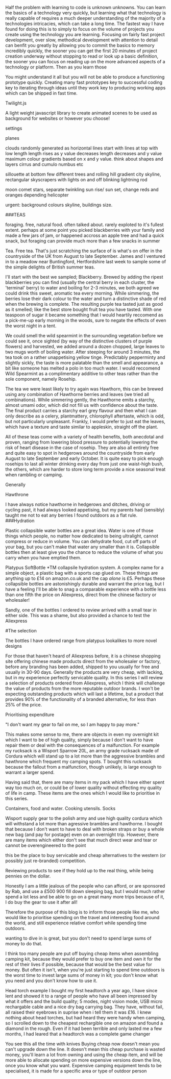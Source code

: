 Half the problem with learning to code is unknown unknowns.  You can learn the basics of a technology very quickly, but learning what that technology is really capable of requires a much deeper understanding of the majority of a technologies intricacies, which can take a long time.  The fastest way I have found for doing this is to simply to focus on the volume of projects you create using the technology you are learning.  Focusing on fairly fast project development, over slow, methodical development with attention to detail can benfit you greatly by allowing you to commit the basics to memory incredibly quickly, the sooner you can get the first 20 minutes of project creation underway without stopping to read or look up a basic definition, the sooner you can focus on reading up on the more advanced aspects of a technology or platform.  Then as you learn those


You might understand it all but you will not be able to produce a functioning prototype quickly.  Creating many fast prototypes key to successful coding
key to iterating through ideas until they work
key to producing working apps which can be shipped in fast time.



Twilight.js

A light weight javascript library to create animated scenes to be used as background for websites or however you choose!

settings

planes

clouds
	randomly generated as horizontal lines
	start with lines at top with low length
	length rises as y value decreases
	length decreases and y value maximum
	colour gradients based on x and y value.
	think about shapes and layers cirrus and cumulo numbus etc

sillouette at bottom
	few different trees and rolling hill gradient
	city skyline, rectangular skyscrapers with lights on and off
	blinking lightning rod

moon
comet
stars, separate twinkling
sun rise/ sun set, change reds and oranges depending
helicopter

urgent:
	background colours
	skyline, buildings
	size.




###TEAS

foraging. free, natural food. often talked about. rarely exploted to it's fullest extent.  perhaps at some point you picked blackberries with your family and made a few jars of jam, or happened accross an apple tree and had a quick snack, but foraging can provide much more than a few snacks in summer

Tea. Free tea. That's just scratching the surface of is what's on offer in the countryside of the UK from August to late September.  James and I ventured in to a meadow near Buntingford, Hertfordshire last week to sample some of the simple delights of British summer teas.


I'll start with the best we sampled; Blackberry.  Brewed by adding the ripest blackberries you can find (usually the central berry in each cluster, the 'terminal' berry) to water and boiling for 2-3 minutes, we both agreed we could drink this sweet, aromatic tea every morning.  While simmering, the berries lose their dark colour to the water and turn a distinctive shade of red when the brewing is complete.  The resulting purple tea tasted just as good as it smelled; like the best store bought fruit tea you have tasted.  With one teaspoon of sugar it became something that I would heartily reccomend as a pick-me-up early morning in the woods, sure to negate the effects of even the worst night in a tent.


We could smell the wild spearmint in the surrounding vegetation before we could see it, once sighted (by way of the distinctive clusters of purple flowers) and harvested, we added around a dozen chopped, large leaves to two mugs worth of boiling water.  After steeping for around 3 minutes, the tea took on a rather unappetising yellow tinge.  Predictably pepperminty and slightly sickly, the taste is more palatable than the smell and appearance, a bit like someone has melted a polo in too much water.  I would reccomend Wild Spearmint as a complimentary additive to other teas rather than the sole component, namely Rosehip.


The tea we were least likely to try again was Hawthorn, this can be brewed using any combination of Hawthorne berries and leaves (we tried all combinations).  While simmering gently, the Hawthorne emits a starchy, almost umami odor, which did not fill us with confidence about the taste.  The final product carries a starchy earl grey flavour and then what I can only describe as a celery, plantmattery, chlorophyll aftertaste, which is odd, but not particularly unpleasant. Frankly, I would prefer to just eat the leaves, which have a texture and taste similar to appleskin, straight off the plant.

All of these teas come with a variety of health benefits, both anecdotal and proven, ranging from lowering blood pressure to potentially lowering the risk of heart disease in the case of rosehip.  They are also all entirely free and quite easy to spot in hedgerows around the countryside from early August to late September and early October.  It is quite easy to pick enough rosehips to last all winter drinking every day from just one waist-high bush, the others, which are harder to store long term provide a nice seasonal treat when rambling or camping.





Generally

Hawthrone

I have always notice hawthorne in hedgerows and ditches, driving or cycling past, it had always looked appetising, but my parents had (sensibly) taught me not to eat any berries I found outdoors as a flat rule.  
###Hydration

Plastic collapsible water bottles are a great idea.  Water is one of those things which people, no matter how dedicated to being ultralight, cannot compress or reduce in volume.  You can dehydrate food, cut off parts of your bag, but you can't make that water any smaller than it is.  Collapsible bottles then at least give you the chance to reduce the volume of what you carry when you have emptied them.

Platypus SoftBottle *TM collapsile hydration system.  A complex name for a simple object, a plastic bag with a sports cap glued on.  These things are anything up to £14 on amazon.co.uk and the cap *alone* is £5.  Perhaps these collapsible bottles are astonishingly durable and warrant the price tag, but I have a feeling I'll be able to snag a comparable experience with a bottle less than one fifth the price on Aliexpress, direct from the chinese factory or wholesaler!

Sandly, one of the bottles I ordered to review arrived with a small tear in either side.  This was a shame, but also provided a chance to test the Aliexpress 

#The selection

The bottles I have ordered range from platypus lookalikes to more novel designs


For those that haven't heard of Aliexpress before, it is a chinese shopping site offering chinese made products direct from 
the wholesaler or factory, before any branding has been added, shipped to you usually for free and usually in 30-90 days.
Generally the products are very cheap, with lacking, but in my experience perfectly servicable quality.  In this series I 
will review a selection of products ordered from Aliexpress, which I think will challenge the value of products from the more
reputable outdoor brands.  I won't be expecting outstanding products which will last a lifetime, but a product that provides
90% of the functionality of a branded alternative, for less than 25% of the price.

Prioritising expenditure

"I don't want my gear to fail on me, so I am happy to pay more."  

This makes some sense to me, there are objects in even my overnight kit which I want to be of high quality, simply because I 
don't want to have repair them or deal with the consequences of a malfunction.  For example my rucksack is a Wisport Sparrow
20L, an army grade rucksack made of Cordura which will stand up to a lot more than the aggressive brambles and hawthrone
which frequent my camping spots.  T bought this rucksack because the fallout from a malfunction, though unlikely, is large
enough to warrant a larger spend.

Having said that, there are many items in my pack which I have either spent way too much on, or could be of lower quality
without effecting my quality of life in camp.  These items are the ones which I would like to prioritise in this series.

Containers, food and water.
Cooking utensils.
Socks


Wisport supply gear to the polish army and use high quality cordura which will withstand a lot more than agressive brambles and hawthorne.  I bought that because I don't want to have to deal with broken straps or buy a whole new bag (and pay for postage) 
even on an overnight trip.  However, there are many items which either don't see that much direct wear and tear or cannot be 
overengineered to the point


 this be the place to buy servicable and cheap alternatives to the western (or possibly just re-branded) competition.



Reviewing products to see if they hold up to the real thing, while being pennies on the dollar.

Honestly I am a little jealous of the people who can afford, or are sponsored by Rab, and use a £500 900 fill down sleeping bag, but I would much rather spend a lot less and be able to go on a great many more trips because of it, I do buy the gear to use it after all!

Therefore the purpose of this blog is to inform those people like me, who would like to prioritise spending on the travel and interesting food around the world, and still experience relative comfort while spending time outdoors.

wanting to dive in is great, but you don't need to spend large sums of money to do that.

I think too many people are put off buying cheap items when assembling camping kit, because they would prefer to buy one item and own it for the rest of their lives if possible, because that would be the best value for money.  But often it isn't, when you're just starting to spend time outdoors is the worst time to invest large sums of money in kit; you don't know what you need and you don't know how to use it.

Head torch example
I bought my first headtorch a year ago, I have since lent and showed it to a range of people who have all been impressed by what it offers and the build quality; 5 modes, night vision mode, USB micro rechargable cable and a nice dry bag carrying bag.  They have, without fail, all raised their eyebrows in suprise when i tell them it was £16.  I knew nothing about head torches, but had heard they were handy when camping, so I scrolled down to the cheapest rechargible one on amazon and found a diamond in the rough.  Even if it had been terrible and only lasted me a few months, I had leared that a headtorch was a complete game changer

You see this all the time with knives
Buying cheap now doesn't mean you can't upgrade down the line.  It doesn't mean this cheap purchase is wasted money, you'll learn a lot from owning and using the cheap item, and will be more able to allocate spending on more expensive versions down the line, once you know what you want.
Expensive camping equipment tends to be specialised, it is made for a specific area or type of outdoor person
